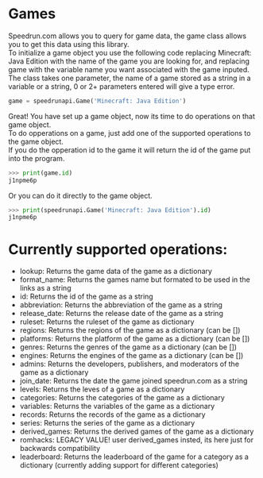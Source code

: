 Games
===
Speedrun.com allows you to query for game data, the game class allows you to get this data using this library.
<br>
To initialize a game object you use the following code replacing Minecraft: Java Edition with the name of the game you are looking for, and replacing game with the variable name you want associated with the game inputed. 
<br>
The class takes one parameter, the name of a game stored as a string in a variable or a string, 0 or 2+ parameters entered will give a type error.
```python
game = speedrunapi.Game('Minecraft: Java Edition')
```
Great! You have set up a game object, now its time to do operations on that game object.
<br>
To do opperations on a game, just add one of the supported operations to the game object.
<br>
If you do the opperation id to the game it will return the id of the game put into the program.
```python
>>> print(game.id)
j1npme6p
```
Or you can do it directly to the game object.
```python
>>> print(speedrunapi.Game('Minecraft: Java Edition').id)
j1npme6p
```
Currently supported operations:
===
- lookup: Returns the game data of the game as a dictionary
- format_name: Returns the games name but formated to be used in the links as a string
- id: Returns the id of the game as a string
- abbreviation: Returns the abbreviation of the game as a string
- release_date: Returns the release date of the game as a string
- ruleset: Returns the ruleset of the game as dictionary
- regions: Returns the regions of the game as a dictionary (can be [])
- platforms: Returns the platform of the game as a dictionary (can be [])
- genres: Returns the genres of the game as a dictionary (can be [])
- engines: Returns the engines of the game as a dictionary (can be [])
- admins: Returns the developers, publishers, and moderators of the game as a dictionary
- join_date: Returns the date the game joined speedrun.com as a string
- levels: Returns the leves of a game as a dictionary
- categories: Returns the categories of the game as a dictionary
- variables: Returns the variables of the game as a dictionary
- records: Returns the records of the game as a dictionary
- series: Returns the series of the game as a dictionary
- derived_games: Returns the derived games of the game as a dictionary
- romhacks: LEGACY VALUE! user derived_games insted, its here just for backwards compatibility
- leaderboard: Returns the leaderboard of the game for a category as a dictionary (currently adding support for different categories)
